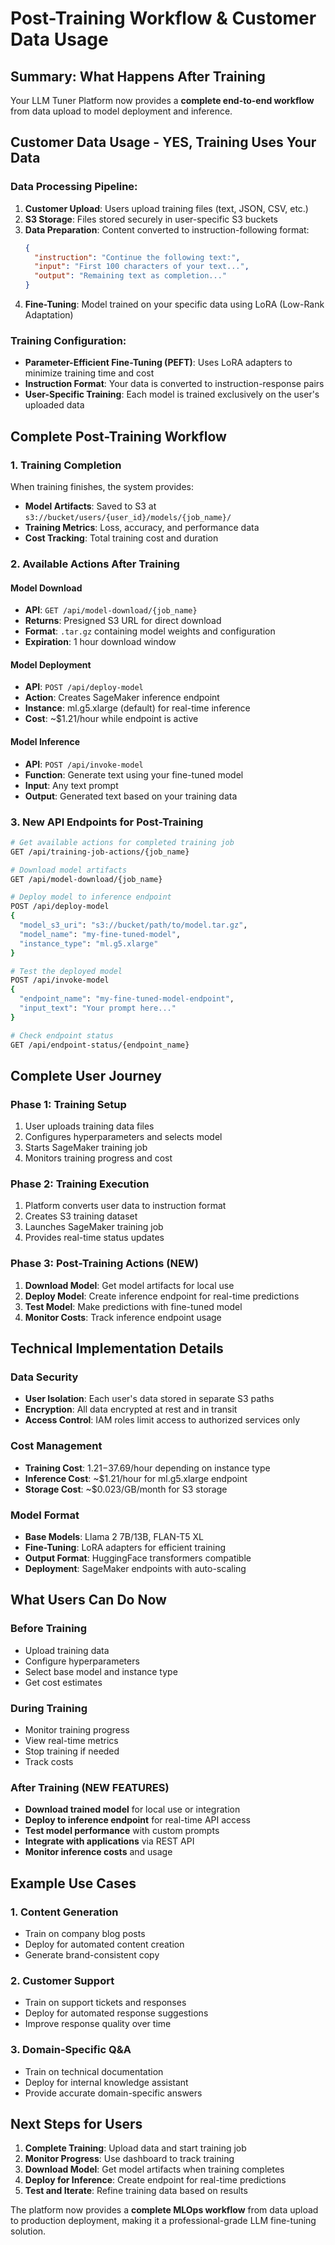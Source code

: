# Post-Training Workflow & Customer Data Usage

## Summary: What Happens After Training

Your LLM Tuner Platform now provides a **complete end-to-end workflow** from data upload to model deployment and inference.

## Customer Data Usage - **YES, Training Uses Your Data**

### Data Processing Pipeline:
1. **Customer Upload**: Users upload training files (text, JSON, CSV, etc.)
2. **S3 Storage**: Files stored securely in user-specific S3 buckets
3. **Data Preparation**: Content converted to instruction-following format:
   ```json
   {
     "instruction": "Continue the following text:",
     "input": "First 100 characters of your text...",
     "output": "Remaining text as completion..."
   }
   ```
4. **Fine-Tuning**: Model trained on your specific data using LoRA (Low-Rank Adaptation)

### Training Configuration:
- **Parameter-Efficient Fine-Tuning (PEFT)**: Uses LoRA adapters to minimize training time and cost
- **Instruction Format**: Your data is converted to instruction-response pairs
- **User-Specific Training**: Each model is trained exclusively on the user's uploaded data

## Complete Post-Training Workflow

### 1. Training Completion
When training finishes, the system provides:
- **Model Artifacts**: Saved to S3 at `s3://bucket/users/{user_id}/models/{job_name}/`
- **Training Metrics**: Loss, accuracy, and performance data
- **Cost Tracking**: Total training cost and duration

### 2. Available Actions After Training

#### **Model Download** 
- **API**: `GET /api/model-download/{job_name}`
- **Returns**: Presigned S3 URL for direct download
- **Format**: `.tar.gz` containing model weights and configuration
- **Expiration**: 1 hour download window

#### **Model Deployment**
- **API**: `POST /api/deploy-model`
- **Action**: Creates SageMaker inference endpoint
- **Instance**: ml.g5.xlarge (default) for real-time inference
- **Cost**: ~$1.21/hour while endpoint is active

#### **Model Inference**
- **API**: `POST /api/invoke-model`
- **Function**: Generate text using your fine-tuned model
- **Input**: Any text prompt
- **Output**: Generated text based on your training data

### 3. New API Endpoints for Post-Training

```bash
# Get available actions for completed training job
GET /api/training-job-actions/{job_name}

# Download model artifacts
GET /api/model-download/{job_name}

# Deploy model to inference endpoint
POST /api/deploy-model
{
  "model_s3_uri": "s3://bucket/path/to/model.tar.gz",
  "model_name": "my-fine-tuned-model",
  "instance_type": "ml.g5.xlarge"
}

# Test the deployed model
POST /api/invoke-model
{
  "endpoint_name": "my-fine-tuned-model-endpoint",
  "input_text": "Your prompt here..."
}

# Check endpoint status
GET /api/endpoint-status/{endpoint_name}
```

## Complete User Journey

### Phase 1: Training Setup
1. User uploads training data files
2. Configures hyperparameters and selects model
3. Starts SageMaker training job
4. Monitors training progress and cost

### Phase 2: Training Execution
1. Platform converts user data to instruction format
2. Creates S3 training dataset
3. Launches SageMaker training job
4. Provides real-time status updates

### Phase 3: Post-Training Actions (NEW)
1. **Download Model**: Get model artifacts for local use
2. **Deploy Model**: Create inference endpoint for real-time predictions
3. **Test Model**: Make predictions with fine-tuned model
4. **Monitor Costs**: Track inference endpoint usage

## Technical Implementation Details

### Data Security
- **User Isolation**: Each user's data stored in separate S3 paths
- **Encryption**: All data encrypted at rest and in transit
- **Access Control**: IAM roles limit access to authorized services only

### Cost Management
- **Training Cost**: $1.21-$37.69/hour depending on instance type
- **Inference Cost**: ~$1.21/hour for ml.g5.xlarge endpoint
- **Storage Cost**: ~$0.023/GB/month for S3 storage

### Model Format
- **Base Models**: Llama 2 7B/13B, FLAN-T5 XL
- **Fine-Tuning**: LoRA adapters for efficient training
- **Output Format**: HuggingFace transformers compatible
- **Deployment**: SageMaker endpoints with auto-scaling

## What Users Can Do Now

### Before Training
- Upload training data
- Configure hyperparameters
- Select base model and instance type
- Get cost estimates

### During Training
- Monitor training progress
- View real-time metrics
- Stop training if needed
- Track costs

### After Training (NEW FEATURES)
- **Download trained model** for local use or integration
- **Deploy to inference endpoint** for real-time API access
- **Test model performance** with custom prompts
- **Integrate with applications** via REST API
- **Monitor inference costs** and usage

## Example Use Cases

### 1. Content Generation
- Train on company blog posts
- Deploy for automated content creation
- Generate brand-consistent copy

### 2. Customer Support
- Train on support tickets and responses
- Deploy for automated response suggestions
- Improve response quality over time

### 3. Domain-Specific Q&A
- Train on technical documentation
- Deploy for internal knowledge assistant
- Provide accurate domain-specific answers

## Next Steps for Users

1. **Complete Training**: Upload data and start training job
2. **Monitor Progress**: Use dashboard to track training
3. **Download Model**: Get model artifacts when training completes
4. **Deploy for Inference**: Create endpoint for real-time predictions
5. **Test and Iterate**: Refine training data based on results

The platform now provides a **complete MLOps workflow** from data upload to production deployment, making it a professional-grade LLM fine-tuning solution.